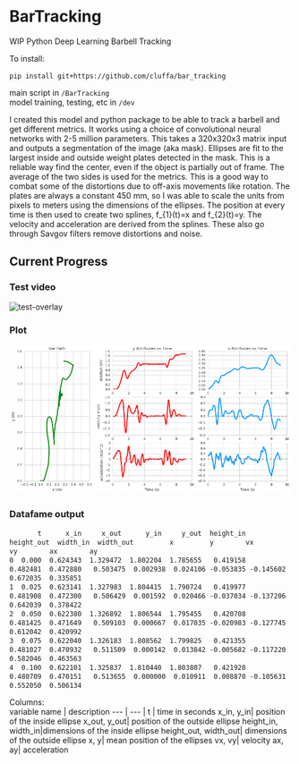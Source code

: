 # BarTracking
WIP Python Deep Learning Barbell Tracking  

To install:
```
pip install git+https://github.com/cluffa/bar_tracking
```

main script in `/BarTracking`  
model training, testing, etc in `/dev`

I created this model and python package to be able to track a barbell and get different metrics. It works using a choice of convolutional neural networks with 2-5 million parameters. This takes a 320x320x3 matrix input and outputs a segmentation of the image (aka mask). Ellipses are fit to the largest inside and outside weight plates detected in the mask. This is a reliable way find the center, even if the object is partially out of frame. The average of the two sides is used for the metrics. This is a good way to combat some of the distortions due to off-axis movements like rotation. The plates are always a constant 450 mm, so I was able to scale the units from pixels to meters using the dimensions of the ellipses. The position at every time is then used to create two splines, f\_{1}(t)=x and f\_{2}(t)=y. The velocity and acceleration are derived from the splines. These also go through Savgov filters remove distortions and noise.

## Current Progress
### Test video  
![test-overlay](./docs/test_out.gif)

### Plot   
![test-plot](./docs/output.png)

### Datafame output  
```
       t      x_in     x_out      y_in     y_out  height_in  height_out  width_in  width_out         x         y        vx        vy        ax        ay
0  0.000  0.624343  1.329472  1.802204  1.785655   0.419158    0.482481  0.472880   0.503475  0.002938  0.024106 -0.053835 -0.145602  0.672035  0.335851
1  0.025  0.623141  1.327983  1.804415  1.790724   0.419977    0.481908  0.472300   0.506429  0.001592  0.020466 -0.037034 -0.137206  0.642039  0.378422
2  0.050  0.622380  1.326892  1.806544  1.795455   0.420708    0.481425  0.471649   0.509103  0.000667  0.017035 -0.020983 -0.127745  0.612042  0.420992
3  0.075  0.622040  1.326183  1.808562  1.799825   0.421355    0.481027  0.470932   0.511509  0.000142  0.013842 -0.005682 -0.117220  0.582046  0.463563
4  0.100  0.622101  1.325837  1.810440  1.803807   0.421920    0.480709  0.470151   0.513655  0.000000  0.010911  0.008870 -0.105631  0.552050  0.506134
```
Columns:  
variable name | description
--- | --- |
t                    | time in seconds
x_in, y_in| position of the inside ellipse
x_out, y_out| position of the outside ellipse
height_in, width_in|dimensions of the inside ellipse
height_out, width_out| dimensions of the outside ellipse
x, y| mean position of the ellipses
vx, vy| velocity
ax, ay| acceleration
